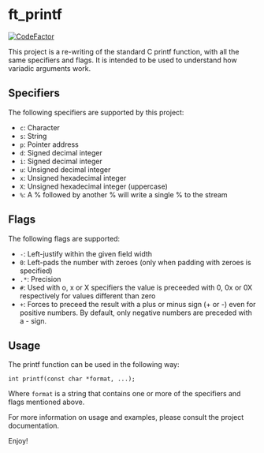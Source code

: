 # ft_printf

[![CodeFactor](https://www.codefactor.io/repository/github/bdekonin/ft_printf/badge)](https://www.codefactor.io/repository/github/bdekonin/ft_printf)

This project is a re-writing of the standard C printf function, with all the same specifiers and flags. It is intended to be used to understand how variadic arguments work. 

## Specifiers 

The following specifiers are supported by this project: 
- `c`: Character
- `s`: String
- `p`: Pointer address
- `d`: Signed decimal integer
- `i`: Signed decimal integer
- `u`: Unsigned decimal integer
- `x`: Unsigned hexadecimal integer
- `X`: Unsigned hexadecimal integer (uppercase)
- `%`: A % followed by another % will write a single % to the stream

## Flags

The following flags are supported:
- `-`: Left-justify within the given field width
- `0`: Left-pads the number with zeroes (only when padding with zeroes is specified)
- `.*`: Precision
- `#`: Used with o, x or X specifiers the value is preceeded with 0, 0x or 0X respectively for values different than zero
- `+`: Forces to preceed the result with a plus or minus sign (+ or -) even for positive numbers. By default, only negative numbers are preceded with a - sign.

## Usage

The printf function can be used in the following way: 

`int printf(const char *format, ...);`

Where `format` is a string that contains one or more of the specifiers and flags mentioned above.

For more information on usage and examples, please consult the project documentation. 

Enjoy!
